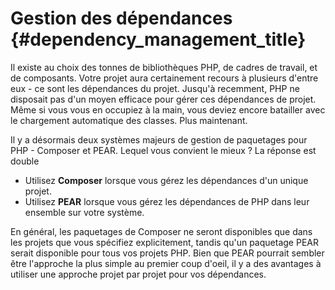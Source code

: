 # Gestion des dépendances {#dependency_management_title}

Il existe au choix des tonnes de bibliothèques PHP, de cadres de travail, et de composants. Votre projet aura certainement recours à plusieurs d'entre eux - ce sont les dépendances du projet. Jusqu'à recemment, PHP ne disposait pas d'un moyen efficace pour gérer ces dépendances de projet. Même si vous vous en occupiez à la main, vous deviez encore batailler avec le chargement automatique des classes. Plus maintenant.

Il y a désormais deux systèmes majeurs de gestion de paquetages pour PHP - Composer et PEAR. Lequel vous convient le mieux ? La réponse est double

 * Utilisez **Composer** lorsque vous gérez les dépendances d'un unique projet.
 * Utilisez **PEAR** lorsque vous gérez les dépendances de PHP dans leur ensemble sur votre système.

En général, les paquetages de Composer ne seront disponibles que dans les projets que vous spécifiez explicitement, tandis qu'un paquetage PEAR serait disponible pour tous vos projets PHP. Bien que PEAR pourrait sembler être l'approche la plus simple au premier coup d'oeil, il y a des avantages à utiliser une approche projet par projet pour vos dépendances.
